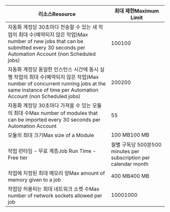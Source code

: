 | <span data-ttu-id="bb914-101">리소스</span><span class="sxs-lookup"><span data-stu-id="bb914-101">Resource</span></span> | <span data-ttu-id="bb914-102">최대 제한</span><span class="sxs-lookup"><span data-stu-id="bb914-102">Maximum Limit</span></span> |
| --- | --- |
| <span data-ttu-id="bb914-103">자동화 계정당 30초마다 전송할 수 있는 새 작업의 최대 수(예약되지 않은 작업)</span><span class="sxs-lookup"><span data-stu-id="bb914-103">Max number of new jobs that can be submitted every 30 seconds per Automation Account (non Scheduled jobs)</span></span> |<span data-ttu-id="bb914-104">100</span><span class="sxs-lookup"><span data-stu-id="bb914-104">100</span></span> |
| <span data-ttu-id="bb914-105">자동화 계정당 동일한 인스턴스 시간에 동시 실행 작업의 최대 수(예약되지 않은 작업)</span><span class="sxs-lookup"><span data-stu-id="bb914-105">Max number of concurrent running jobs at the same instance of time per Automation Account (non Scheduled jobs)</span></span> |<span data-ttu-id="bb914-106">200</span><span class="sxs-lookup"><span data-stu-id="bb914-106">200</span></span> |
| <span data-ttu-id="bb914-107">자동화 계정당 30초마다 가져올 수 있는 모듈의 최대 수</span><span class="sxs-lookup"><span data-stu-id="bb914-107">Max number of modules that can be imported every 30 seconds per Automation Account</span></span> |<span data-ttu-id="bb914-108">5</span><span class="sxs-lookup"><span data-stu-id="bb914-108">5</span></span> |
| <span data-ttu-id="bb914-109">모듈의 최대 크기</span><span class="sxs-lookup"><span data-stu-id="bb914-109">Max size of a Module</span></span> |<span data-ttu-id="bb914-110">100 MB</span><span class="sxs-lookup"><span data-stu-id="bb914-110">100 MB</span></span> |
| <span data-ttu-id="bb914-111">작업 런타임 - 무료 계층</span><span class="sxs-lookup"><span data-stu-id="bb914-111">Job Run Time - Free tier</span></span> |<span data-ttu-id="bb914-112">월별 구독당 500분</span><span class="sxs-lookup"><span data-stu-id="bb914-112">500 minutes per subscription per calendar month</span></span> |
| <span data-ttu-id="bb914-113">작업에 지정된 최대 메모리 양</span><span class="sxs-lookup"><span data-stu-id="bb914-113">Max amount of memory given to a job</span></span> |<span data-ttu-id="bb914-114">400 MB</span><span class="sxs-lookup"><span data-stu-id="bb914-114">400 MB</span></span> |
| <span data-ttu-id="bb914-115">작업당 허용되는 최대 네트워크 소켓 수</span><span class="sxs-lookup"><span data-stu-id="bb914-115">Max number of network sockets allowed per job</span></span> |<span data-ttu-id="bb914-116">1000</span><span class="sxs-lookup"><span data-stu-id="bb914-116">1000</span></span> |

